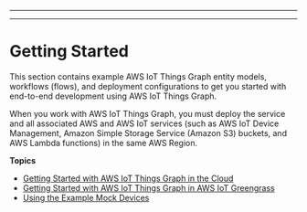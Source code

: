 --------

--------

# Getting Started<a name="iot-tg-gs"></a>

This section contains example AWS IoT Things Graph entity models, workflows \(flows\), and deployment configurations to get you started with end\-to\-end development using AWS IoT Things Graph\. 

When you work with AWS IoT Things Graph, you must deploy the service and all associated AWS and AWS IoT services \(such as AWS IoT Device Management, Amazon Simple Storage Service \(Amazon S3\) buckets, and AWS Lambda functions\) in the same AWS Region\.

**Topics**
+ [Getting Started with AWS IoT Things Graph in the Cloud](iot-tg-gs-cloud.md)
+ [Getting Started with AWS IoT Things Graph in AWS IoT Greengrass](iot-tg-gs-greengrass.md)
+ [Using the Example Mock Devices](iot-tg-gs-mockdevices.md)